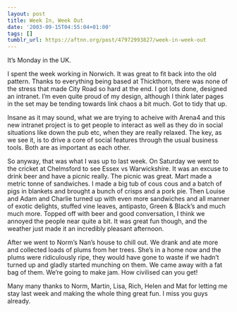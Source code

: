 ```yaml
---
layout: post
title: Week In, Week Out
date: '2003-09-15T04:55:04+01:00'
tags: []
tumblr_url: https://aftnn.org/post/47972993827/week-in-week-out
---
```

<p>It&rsquo;s Monday in the UK.</p>
<p>I spent the week working in Norwich. It was great to fit back into the old pattern. Thanks to everything being based at Thickthorn, there was none of the stress that made City Road so hard at the end. I got lots done, designed an intranet. I&rsquo;m even quite proud of my design, although I think later pages in the set may be tending towards link chaos a bit much. Got to tidy that up.</p>
<p>Insane as it may sound, what we are trying to acheive with Arena4 and this new intranet project is to get people to interact as well as they do in social situations like down the pub etc, when they are really relaxed. The key, as we see it, is to drive a core of social features through the usual business tools. Both are as important as each other.</p>
<p>So anyway, that was what I was up to last week. On Saturday we went to the cricket at Chelmsford to see Essex vs Warwickshire. It was an excuse to drink beer and have a picnic really. The picnic was great. Mart made a metric tonne of sandwiches. I made a big tub of cous cous and a batch of pigs in blankets and brought a bunch of crisps and a pork pie. Then Louise and Adam and Charlie turned up with even more sandwiches and all manner of exotic delights, stuffed vine leaves, antipasto, Green &amp; Black&rsquo;s and much much more. Topped off with beer and good conversation, I think we annoyed the people near quite a bit. It was great fun though, and the weather just made it an incredibly pleasant afternoon.</p>
<p>After we went to Norm&rsquo;s Nan&rsquo;s house to chill out. We drank and ate more and collected loads of plums from her trees. She&rsquo;s in a home now and the plums were ridiculously ripe, they would have gone to waste if we hadn&rsquo;t turned up and gladly started munching on them. We came away with a fat bag of them. We&rsquo;re going to make jam. How civilised can you get!</p>
<p>Many many thanks to Norm, Martin, Lisa, Rich, Helen and Mat for letting me stay last week and making the whole thing great fun. I miss you guys already.</p>

